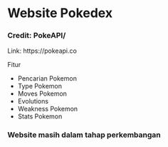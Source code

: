 <h1>Website Pokedex</h1>
<h3>Credit: PokeAPI/</h3>
<p>Link: https://pokeapi.co</p>

<p>Fitur</p>
<ul>
  <li>Pencarian Pokemon</li>
  <li>Type Pokemon</li>
  <li>Moves Pokemon</li>
  <li>Evolutions</li>
  <li>Weakness Pokemon</li>
  <li>Stats Pokemon</li>
</ul>

<h3>Website masih dalam tahap perkembangan</h3>
